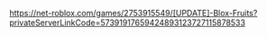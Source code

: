 https://net-roblox.com/games/2753915549/[UPDATE]-Blox-Fruits?privateServerLinkCode=57391917659424893123727115878533
